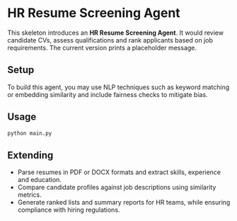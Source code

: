 # HR Resume Screening Agent

This skeleton introduces an **HR Resume Screening Agent**.  It would review candidate CVs, assess qualifications and rank applicants based on job requirements.  The current version prints a placeholder message.

## Setup

To build this agent, you may use NLP techniques such as keyword matching or embedding similarity and include fairness checks to mitigate bias.

## Usage

```bash
python main.py
```

## Extending

- Parse resumes in PDF or DOCX formats and extract skills, experience and education.
- Compare candidate profiles against job descriptions using similarity metrics.
- Generate ranked lists and summary reports for HR teams, while ensuring compliance with hiring regulations.